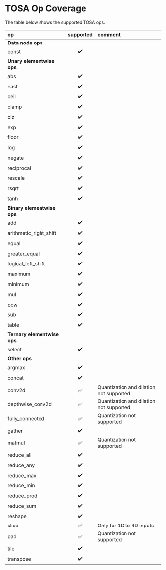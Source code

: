 # TOSA Op Coverage

The table below shows the supported TOSA ops.

| op                     | supported          | comment |
| :--------------------- |:------------------:| :------ |
| **Data node ops**
| const                  | :heavy_check_mark: | |
| **Unary elementwise ops**
| abs                    | :heavy_check_mark: | |
| cast                   | :heavy_check_mark: | |
| ceil                   | :heavy_check_mark: | |
| clamp                  | :heavy_check_mark: | |
| clz                    | :heavy_check_mark: | |
| exp                    | :heavy_check_mark: | |
| floor                  | :heavy_check_mark: | |
| log                    | :heavy_check_mark: | |
| negate                 | :heavy_check_mark: | |
| reciprocal             | :heavy_check_mark: | |
| rescale                | :heavy_check_mark: | |
| rsqrt                  | :heavy_check_mark: | |
| tanh                   | :heavy_check_mark: | |
| **Binary elementwise ops**
| add                    | :heavy_check_mark: | |
| arithmetic_right_shift | :heavy_check_mark: | |
| equal                  | :heavy_check_mark: | |
| greater_equal          | :heavy_check_mark: | |
| logical_left_shift     | :heavy_check_mark: | |
| maximum                | :heavy_check_mark: | |
| minimum                | :heavy_check_mark: | |
| mul                    | :heavy_check_mark: | |
| pow                    | :heavy_check_mark: | |
| sub                    | :heavy_check_mark: | |
| table                  | :heavy_check_mark: | |
| **Ternary elementwise ops**
| select                 | :heavy_check_mark: | |
| **Other ops**
| argmax                 | :heavy_check_mark: | |
| concat                 | :heavy_check_mark: | |
| conv2d                 | :white_check_mark: | Quantization and dilation not supported |
| depthwise_conv2d       | :white_check_mark: | Quantization and dilation not supported |
| fully_connected        | :white_check_mark: | Quantization not supported |
| gather                 | :heavy_check_mark: | |
| matmul                 | :white_check_mark: | Quantization not supported |
| reduce_all             | :heavy_check_mark: | |
| reduce_any             | :heavy_check_mark: | |
| reduce_max             | :heavy_check_mark: | |
| reduce_min             | :heavy_check_mark: | |
| reduce_prod            | :heavy_check_mark: | |
| reduce_sum             | :heavy_check_mark: | |
| reshape                | :heavy_check_mark: | |
| slice                  | :white_check_mark: | Only for 1D to 4D inputs |
| pad                    | :white_check_mark: | Quantization not supported |
| tile                   | :heavy_check_mark: | |
| transpose              | :heavy_check_mark: | |
